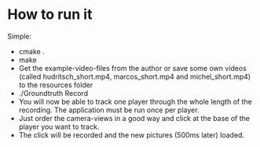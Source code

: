 # How to run it
Simple:  
* cmake .
* make
* Get the example-video-files from the author or save some own videos (called hudritsch_short.mp4, marcos_short.mp4 and michel_short.mp4) to the resources folder
* ./Groundtruth Record
* You will now be able to track one player through the whole length of the recording. The application must be run once per player.
* Just order the camera-views in a good way and click at the base of the player you want to track.
* The click will be recorded and the new pictures (500ms later) loaded.
